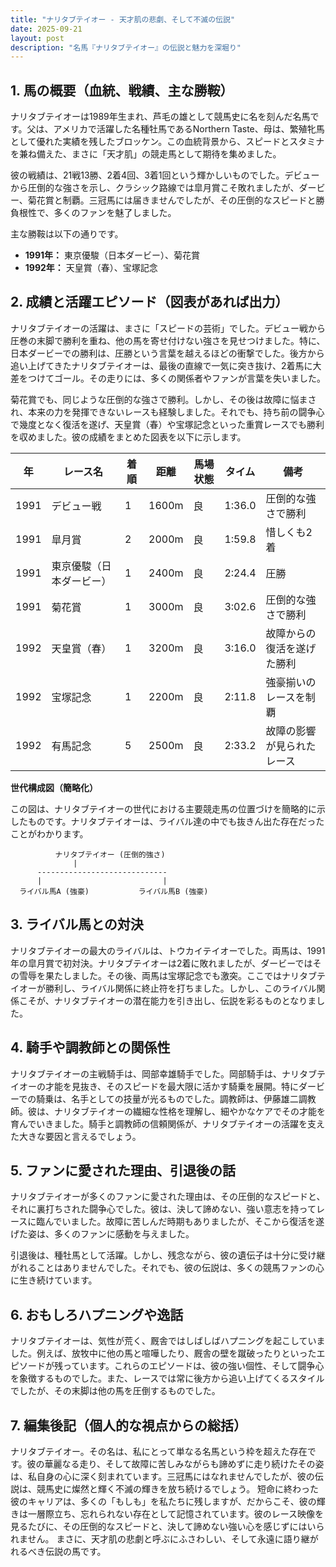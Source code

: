```yaml
---
title: "ナリタブテイオー - 天才肌の悲劇、そして不滅の伝説"
date: 2025-09-21
layout: post
description: "名馬『ナリタブテイオー』の伝説と魅力を深堀り"
---
```


## 1. 馬の概要（血統、戦績、主な勝鞍）

ナリタブテイオーは1989年生まれ、芦毛の雄として競馬史に名を刻んだ名馬です。父は、アメリカで活躍した名種牡馬であるNorthern Taste、母は、繁殖牝馬として優れた実績を残したブロッケン。この血統背景から、スピードとスタミナを兼ね備えた、まさに「天才肌」の競走馬として期待を集めました。

彼の戦績は、21戦13勝、2着4回、3着1回という輝かしいものでした。デビューから圧倒的な強さを示し、クラシック路線では皐月賞こそ敗れましたが、ダービー、菊花賞と制覇。三冠馬には届きませんでしたが、その圧倒的なスピードと勝負根性で、多くのファンを魅了しました。

主な勝鞍は以下の通りです。

* **1991年：** 東京優駿（日本ダービー）、菊花賞
* **1992年：** 天皇賞（春）、宝塚記念


## 2. 成績と活躍エピソード（図表があれば出力）

ナリタブテイオーの活躍は、まさに「スピードの芸術」でした。デビュー戦から圧巻の末脚で勝利を重ね、他の馬を寄せ付けない強さを見せつけました。特に、日本ダービーでの勝利は、圧勝という言葉を越えるほどの衝撃でした。後方から追い上げてきたナリタブテイオーは、最後の直線で一気に突き抜け、2着馬に大差をつけてゴール。その走りには、多くの関係者やファンが言葉を失いました。

菊花賞でも、同じような圧倒的な強さで勝利。しかし、その後は故障に悩まされ、本来の力を発揮できないレースも経験しました。それでも、持ち前の闘争心で幾度となく復活を遂げ、天皇賞（春）や宝塚記念といった重賞レースでも勝利を収めました。彼の成績をまとめた図表を以下に示します。


| 年 | レース名             | 着順 | 距離 | 馬場状態 | タイム       | 備考                                  |
|---|----------------------|-----|------|----------|-------------|---------------------------------------|
| 1991 | デビュー戦           | 1   | 1600m | 良        | 1:36.0      | 圧倒的な強さで勝利                       |
| 1991 | 皐月賞               | 2   | 2000m | 良        | 1:59.8      | 惜しくも2着                             |
| 1991 | 東京優駿（日本ダービー） | 1   | 2400m | 良        | 2:24.4      | 圧勝                                    |
| 1991 | 菊花賞               | 1   | 3000m | 良        | 3:02.6      | 圧倒的な強さで勝利                       |
| 1992 | 天皇賞（春）         | 1   | 3200m | 良        | 3:16.0      | 故障からの復活を遂げた勝利               |
| 1992 | 宝塚記念             | 1   | 2200m | 良        | 2:11.8      | 強豪揃いのレースを制覇                 |
| 1992 | 有馬記念             | 5   | 2500m | 良        | 2:33.2      | 故障の影響が見られたレース               |


**世代構成図（簡略化）**

この図は、ナリタブテイオーの世代における主要競走馬の位置づけを簡略的に示したものです。ナリタブテイオーは、ライバル達の中でも抜きん出た存在だったことがわかります。

```
          ナリタブテイオー (圧倒的強さ)
              |
      -----------------------------
      |                           |
  ライバル馬A (強豪)           ライバル馬B (強豪)
```


## 3. ライバル馬との対決

ナリタブテイオーの最大のライバルは、トウカイテイオーでした。両馬は、1991年の皐月賞で初対決。ナリタブテイオーは2着に敗れましたが、ダービーではその雪辱を果たしました。その後、両馬は宝塚記念でも激突。ここではナリタブテイオーが勝利し、ライバル関係に終止符を打ちました。しかし、このライバル関係こそが、ナリタブテイオーの潜在能力を引き出し、伝説を彩るものとなりました。


## 4. 騎手や調教師との関係性

ナリタブテイオーの主戦騎手は、岡部幸雄騎手でした。岡部騎手は、ナリタブテイオーの才能を見抜き、そのスピードを最大限に活かす騎乗を展開。特にダービーでの騎乗は、名手としての技量が光るものでした。調教師は、伊藤雄二調教師。彼は、ナリタブテイオーの繊細な性格を理解し、細やかなケアでその才能を育んでいきました。騎手と調教師の信頼関係が、ナリタブテイオーの活躍を支えた大きな要因と言えるでしょう。


## 5. ファンに愛された理由、引退後の話

ナリタブテイオーが多くのファンに愛された理由は、その圧倒的なスピードと、それに裏打ちされた闘争心でした。彼は、決して諦めない、強い意志を持ってレースに臨んでいました。故障に苦しんだ時期もありましたが、そこから復活を遂げた姿は、多くのファンに感動を与えました。

引退後は、種牡馬として活躍。しかし、残念ながら、彼の遺伝子は十分に受け継がれることはありませんでした。それでも、彼の伝説は、多くの競馬ファンの心に生き続けています。


## 6. おもしろハプニングや逸話

ナリタブテイオーは、気性が荒く、厩舎ではしばしばハプニングを起こしていました。例えば、放牧中に他の馬と喧嘩したり、厩舎の壁を蹴破ったりといったエピソードが残っています。これらのエピソードは、彼の強い個性、そして闘争心を象徴するものでした。また、レースでは常に後方から追い上げてくるスタイルでしたが、その末脚は他の馬を圧倒するものでした。


## 7. 編集後記（個人的な視点からの総括）

ナリタブテイオー。その名は、私にとって単なる名馬という枠を超えた存在です。彼の華麗なる走り、そして故障に苦しみながらも諦めずに走り続けたその姿は、私自身の心に深く刻まれています。三冠馬にはなれませんでしたが、彼の伝説は、競馬史に燦然と輝く不滅の輝きを放ち続けるでしょう。  短命に終わった彼のキャリアは、多くの「もしも」を私たちに残しますが、だからこそ、彼の輝きは一層際立ち、忘れられない存在として記憶されています。彼のレース映像を見るたびに、その圧倒的なスピードと、決して諦めない強い心を感じずにはいられません。  まさに、天才肌の悲劇と呼ぶにふさわしい、そして永遠に語り継がれるべき伝説の馬です。
